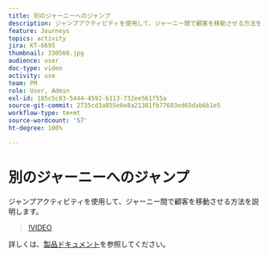 ```yaml
---
title: 別のジャーニーへのジャンプ
description: ジャンプアクティビティを使用して、ジャーニー間で顧客を移動させる方法を説明します。
feature: Journeys
topics: activity
jira: KT-6695
thumbnail: 330560.jpg
audience: user
doc-type: video
activity: use
team: PM
role: User, Admin
exl-id: 185c5c83-5444-4592-b113-732ee561f55a
source-git-commit: 2735cd3a855e6e8a21381fb77683ed65dab6b1e5
workflow-type: tm+mt
source-wordcount: '57'
ht-degree: 100%

---
```


# 別のジャーニーへのジャンプ

ジャンプアクティビティを使用して、ジャーニー間で顧客を移動させる方法を説明します。

>[!VIDEO](https://video.tv.adobe.com/v/330560?quality=12&learn=on)

詳しくは、[製品ドキュメント](https://experienceleague.adobe.com/docs/journeys/using/building-journeys/about-journey-building/action-activities/jump.html?lang=jp#building-journeys)を参照してください。
